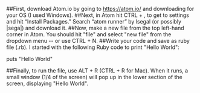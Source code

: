 ##First, download Atom.io by going to https://atom.io/ and downloading for your OS (I used Windows).
##Next, in Atom hit CTRL + , to get to settings and hit “Install Packages.” Search “atom runner” by lsegal (or possibly |sega|) and download it.
##Now, make a new file from the top left-hand corner in Atom. You should hit "file" and select "new file" from the dropdown menu -- or use CTRL + N.
##Write your code and save as ruby file (.rb). I started with the following Ruby code to print "Hello World":

puts "Hello World"

##Finally, to run the file, use ALT + R (CTRL + R for Mac). When it runs, a small window (1/4 of the screen) will pop up in the lower section of the screen, displaying "Hello World".
